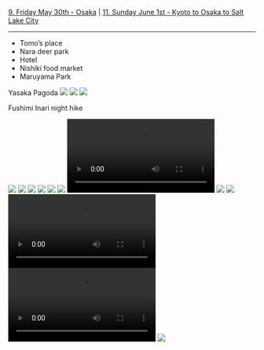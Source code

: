 [9. Friday May 30th - Osaka](9.%20Friday%20May%2030th%20-%20Osaka.md) | [11. Sunday June 1st - Kyoto to Osaka to Salt Lake City](11.%20Sunday%20June%201st%20-%20Kyoto%20to%20Osaka%20to%20Salt%20Lake%20City.md)

---

- Tomo’s place
- Nara deer park
- Hotel
- Nishiki food market
- Maruyama Park

Yasaka Pagoda
![](IMG_0005.jpeg)
![](IMG_0003.jpeg)
![](IMG_9995.jpeg)


Fushimi Inari night hike

![](IMG_0079.jpeg)
![](IMG_0063.jpeg)
![](IMG_0062.jpeg)
![](IMG_0025.jpeg)
![](IMG_0059.jpeg)
![](IMG_0049.jpeg)
![](IMG_0043.mov)
![](IMG_0040.jpeg)
![](IMG_0039.jpeg)
![](IMG_0030.mov)
![](IMG_0026.mov)
![](IMG_0064.jpeg)